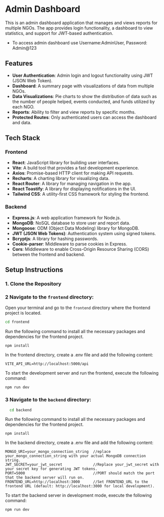 # Admin Dashboard

This is an admin dashboard application that manages and views reports for multiple NGOs. The app provides login functionality, a dashboard to view statistics, and support for JWT-based authentication.
- To access admin dashboard use Username:AdminUser, Password: Admin@123
## Features

- **User Authentication**: Admin login and logout functionality using JWT (JSON Web Token).
- **Dashboard**: A summary page with visualizations of data from multiple NGOs.
- **Data Visualizations**: Pie charts to show the distribution of data such as the number of people helped, events conducted, and funds utilized by each NGO.
- **Reports**: Ability to filter and view reports by specific months.
- **Protected Routes**: Only authenticated users can access the dashboard and data.

## Tech Stack

### Frontend
- **React**: JavaScript library for building user interfaces.
- **Vite**: A build tool that provides a fast development experience.
- **Axios**: Promise-based HTTP client for making API requests.
- **Recharts**: A charting library for visualizing data.
- **React Router**: A library for managing navigation in the app.
- **React Toastify**: A library for displaying notifications in the UI.
- **Tailwind CSS**: A utility-first CSS framework for styling the frontend.

### Backend
- **Express.js**: A web application framework for Node.js.
- **MongoDB**: NoSQL database to store user and report data.
- **Mongoose**: ODM (Object Data Modeling) library for MongoDB.
- **JWT (JSON Web Tokens)**: Authentication system using signed tokens.
- **Bcryptjs**: A library for hashing passwords.
- **Cookie-parser**: Middleware to parse cookies in Express.
- **Cors**: Middleware to enable Cross-Origin Resource Sharing (CORS) between the frontend and backend.

## Setup Instructions

### 1. Clone the Repository

### 2 Navigate to the `frontend` directory:

   Open your terminal and go to the `frontend` directory where the frontend project is located.

   ```bash
   cd frontend
```
Run the following command to install all the necessary packages and dependencies for the frontend project.
```
npm install
```
In the frontend directory, create a .env file and add the following content:
```
VITE_API_URL=http://localhost:5000/api
```
To start the development server and run the frontend, execute the following command:
```
npm run dev
```
### 3 Navigate to the `backend` directory:
 ```bash
   cd backend
```
Run the following command to install all the necessary packages and dependencies for the frontend project.
```
npm install
```
In the backend directory, create a .env file and add the following content:
```
MONGO_URI=your_mongo_connection_string  //eplace your_mongo_connection_string with your actual MongoDB connection string.
JWT_SECRET=your_jwt_secret              //Replace your_jwt_secret with your secret key for generating JWT tokens.
PORT=5000                               //PORT should match the port that the backend server will run on.
FRONTEND_URL=http://localhost:3000      //Set FRONTEND_URL to the frontend URL (default: http://localhost:3000 for local development).
```
To start the backend server in development mode, execute the following command:
```
npm run dev
```
